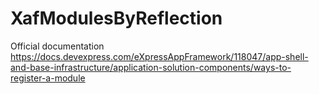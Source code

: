 # XafModulesByReflection

Official documentation 
https://docs.devexpress.com/eXpressAppFramework/118047/app-shell-and-base-infrastructure/application-solution-components/ways-to-register-a-module